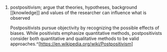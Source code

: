1. postpositivism; argue that theories, hypotheses, background [[knowledge]] and values of the researcher can influence what is observed
   
   Postpositivists pursue objectivity by recognizing the possible effects of biases. While positivists emphasize quantitative methods, postpositivists consider both quantitative and qualitative methods to be valid approaches.^[https://en.wikipedia.org/wiki/Postpositivism]